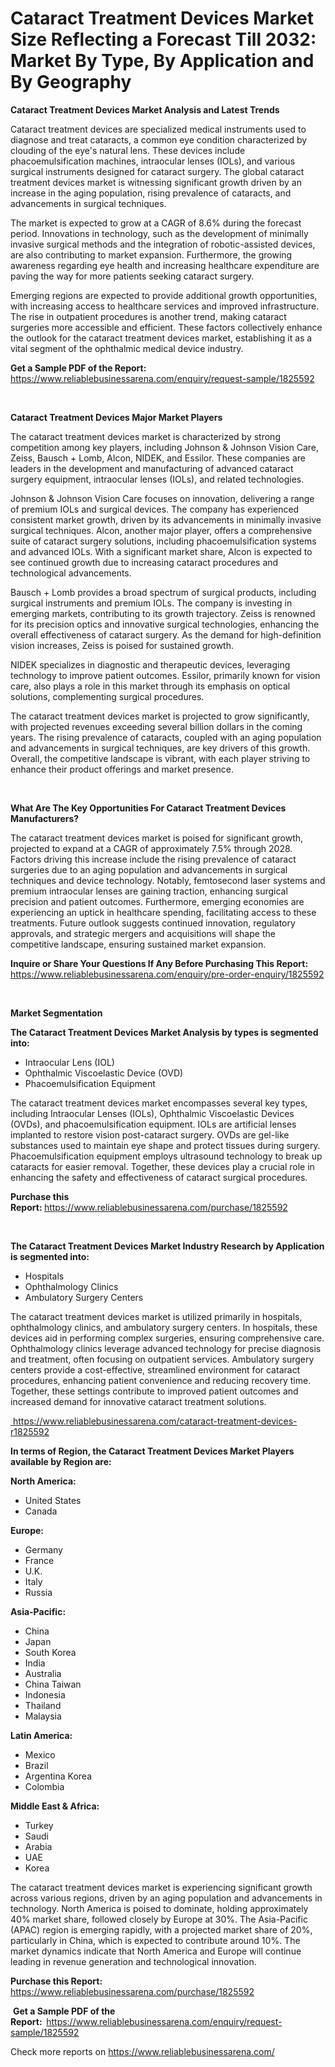 <p><h1>Cataract Treatment Devices Market Size Reflecting a Forecast Till 2032: Market By Type, By Application and By Geography</h1></p><p><strong>Cataract Treatment Devices Market Analysis and Latest Trends</strong></p>
<p><p>Cataract treatment devices are specialized medical instruments used to diagnose and treat cataracts, a common eye condition characterized by clouding of the eye's natural lens. These devices include phacoemulsification machines, intraocular lenses (IOLs), and various surgical instruments designed for cataract surgery. The global cataract treatment devices market is witnessing significant growth driven by an increase in the aging population, rising prevalence of cataracts, and advancements in surgical techniques.</p><p>The market is expected to grow at a CAGR of 8.6% during the forecast period. Innovations in technology, such as the development of minimally invasive surgical methods and the integration of robotic-assisted devices, are also contributing to market expansion. Furthermore, the growing awareness regarding eye health and increasing healthcare expenditure are paving the way for more patients seeking cataract surgery.</p><p>Emerging regions are expected to provide additional growth opportunities, with increasing access to healthcare services and improved infrastructure. The rise in outpatient procedures is another trend, making cataract surgeries more accessible and efficient. These factors collectively enhance the outlook for the cataract treatment devices market, establishing it as a vital segment of the ophthalmic medical device industry.</p></p>
<p><strong>Get a Sample PDF of the Report:&nbsp;</strong> <a href="https://www.reliablebusinessarena.com/enquiry/request-sample/1825592?utm_campaign=3177&utm_medium=2&utm_source=Github&utm_content=ia&utm_term=05032025&utm_id=cataract-treatment-devices">https://www.reliablebusinessarena.com/enquiry/request-sample/1825592</a></p>
<p>&nbsp;</p>
<p><strong>Cataract Treatment Devices Major Market Players</strong></p>
<p><p>The cataract treatment devices market is characterized by strong competition among key players, including Johnson & Johnson Vision Care, Zeiss, Bausch + Lomb, Alcon, NIDEK, and Essilor. These companies are leaders in the development and manufacturing of advanced cataract surgery equipment, intraocular lenses (IOLs), and related technologies.</p><p>Johnson & Johnson Vision Care focuses on innovation, delivering a range of premium IOLs and surgical devices. The company has experienced consistent market growth, driven by its advancements in minimally invasive surgical techniques. Alcon, another major player, offers a comprehensive suite of cataract surgery solutions, including phacoemulsification systems and advanced IOLs. With a significant market share, Alcon is expected to see continued growth due to increasing cataract procedures and technological advancements.</p><p>Bausch + Lomb provides a broad spectrum of surgical products, including surgical instruments and premium IOLs. The company is investing in emerging markets, contributing to its growth trajectory. Zeiss is renowned for its precision optics and innovative surgical technologies, enhancing the overall effectiveness of cataract surgery. As the demand for high-definition vision increases, Zeiss is poised for sustained growth.</p><p>NIDEK specializes in diagnostic and therapeutic devices, leveraging technology to improve patient outcomes. Essilor, primarily known for vision care, also plays a role in this market through its emphasis on optical solutions, complementing surgical procedures.</p><p>The cataract treatment devices market is projected to grow significantly, with projected revenues exceeding several billion dollars in the coming years. The rising prevalence of cataracts, coupled with an aging population and advancements in surgical techniques, are key drivers of this growth. Overall, the competitive landscape is vibrant, with each player striving to enhance their product offerings and market presence.</p></p>
<p>&nbsp;</p>
<p><strong>What Are The Key Opportunities For Cataract Treatment Devices Manufacturers?</strong></p>
<p><p>The cataract treatment devices market is poised for significant growth, projected to expand at a CAGR of approximately 7.5% through 2028. Factors driving this increase include the rising prevalence of cataract surgeries due to an aging population and advancements in surgical techniques and device technology. Notably, femtosecond laser systems and premium intraocular lenses are gaining traction, enhancing surgical precision and patient outcomes. Furthermore, emerging economies are experiencing an uptick in healthcare spending, facilitating access to these treatments. Future outlook suggests continued innovation, regulatory approvals, and strategic mergers and acquisitions will shape the competitive landscape, ensuring sustained market expansion.</p></p>
<p><strong>Inquire or Share Your Questions If Any Before Purchasing This Report:</strong> <a href="https://www.reliablebusinessarena.com/enquiry/pre-order-enquiry/1825592?utm_campaign=3177&utm_medium=2&utm_source=Github&utm_content=ia&utm_term=05032025&utm_id=cataract-treatment-devices">https://www.reliablebusinessarena.com/enquiry/pre-order-enquiry/1825592</a></p>
<p>&nbsp;</p>
<p><strong>Market Segmentation</strong></p>
<p><strong>The Cataract Treatment Devices Market Analysis by types is segmented into:</strong></p>
<p><ul><li>Intraocular Lens (IOL)</li><li>Ophthalmic Viscoelastic Device (OVD)</li><li>Phacoemulsification Equipment</li></ul></p>
<p><p>The cataract treatment devices market encompasses several key types, including Intraocular Lenses (IOLs), Ophthalmic Viscoelastic Devices (OVDs), and phacoemulsification equipment. IOLs are artificial lenses implanted to restore vision post-cataract surgery. OVDs are gel-like substances used to maintain eye shape and protect tissues during surgery. Phacoemulsification equipment employs ultrasound technology to break up cataracts for easier removal. Together, these devices play a crucial role in enhancing the safety and effectiveness of cataract surgical procedures.</p></p>
<p><strong>Purchase this Report:&nbsp;</strong><a href="https://www.reliablebusinessarena.com/purchase/1825592?utm_campaign=3177&utm_medium=2&utm_source=Github&utm_content=ia&utm_term=05032025&utm_id=cataract-treatment-devices">https://www.reliablebusinessarena.com/purchase/1825592</a></p>
<p>&nbsp;</p>
<p><strong>The Cataract Treatment Devices Market Industry Research by Application is segmented into:</strong></p>
<p><ul><li>Hospitals</li><li>Ophthalmology Clinics</li><li>Ambulatory Surgery Centers</li></ul></p>
<p><p>The cataract treatment devices market is utilized primarily in hospitals, ophthalmology clinics, and ambulatory surgery centers. In hospitals, these devices aid in performing complex surgeries, ensuring comprehensive care. Ophthalmology clinics leverage advanced technology for precise diagnosis and treatment, often focusing on outpatient services. Ambulatory surgery centers provide a cost-effective, streamlined environment for cataract procedures, enhancing patient convenience and reducing recovery time. Together, these settings contribute to improved patient outcomes and increased demand for innovative cataract treatment solutions.</p></p>
<p><a href="https://www.reliablebusinessarena.com/cataract-treatment-devices-r1825592?utm_campaign=3177&utm_medium=2&utm_source=Github&utm_content=ia&utm_term=05032025&utm_id=cataract-treatment-devices">&nbsp;https://www.reliablebusinessarena.com/cataract-treatment-devices-r1825592</a></p>
<p><strong>In terms of Region, the Cataract Treatment Devices Market Players available by Region are:</strong></p>
<p>
    <p> <strong> North America: </strong>
        <ul>
            <li>United States</li>
            <li>Canada</li>
        </ul>
        </p> 
    <p> <strong> Europe: </strong>
        <ul>
            <li>Germany</li>
            <li>France</li>
            <li>U.K.</li>
            <li>Italy</li>
            <li>Russia</li>
        </ul>
        </p> 
    <p> <strong> Asia-Pacific: </strong>
        <ul>
            <li>China</li>
            <li>Japan</li>
            <li>South Korea</li>
            <li>India</li>
            <li>Australia</li>
            <li>China Taiwan</li>
            <li>Indonesia</li>
            <li>Thailand</li>
            <li>Malaysia</li>
        </ul>
        </p> 
    <p> <strong> Latin America: </strong>
        <ul>
            <li>Mexico</li>
            <li>Brazil</li>
            <li>Argentina Korea</li>
            <li>Colombia</li>
        </ul>
        </p> 
    <p> <strong> Middle East & Africa: </strong>
        <ul>
            <li>Turkey</li>
            <li>Saudi</li>
            <li>Arabia</li>
            <li>UAE</li>
            <li>Korea</li>
        </ul>
    </p>
    </p>
<p><p>The cataract treatment devices market is experiencing significant growth across various regions, driven by an aging population and advancements in technology. North America is poised to dominate, holding approximately 40% market share, followed closely by Europe at 30%. The Asia-Pacific (APAC) region is emerging rapidly, with a projected market share of 20%, particularly in China, which is expected to contribute around 10%. The market dynamics indicate that North America and Europe will continue leading in revenue generation and technological innovation.</p></p>
<p><strong>Purchase this Report: </strong><a href="https://www.reliablebusinessarena.com/purchase/1825592?utm_campaign=3177&utm_medium=2&utm_source=Github&utm_content=ia&utm_term=05032025&utm_id=cataract-treatment-devices">https://www.reliablebusinessarena.com/purchase/1825592</a></p>
<p>&nbsp;<strong>Get a Sample PDF of the Report:&nbsp;&nbsp;</strong><a href="https://www.reliablebusinessarena.com/enquiry/request-sample/1825592?utm_campaign=3177&utm_medium=2&utm_source=Github&utm_content=ia&utm_term=05032025&utm_id=cataract-treatment-devices">https://www.reliablebusinessarena.com/enquiry/request-sample/1825592</a></p>
<p><strong></strong></p>
<p>Check more reports on <a href="https://www.reliablebusinessarena.com/?utm_campaign=3177&utm_medium=2&utm_source=Github&utm_content=ia&utm_term=05032025&utm_id=cataract-treatment-devices">https://www.reliablebusinessarena.com/</a></p>